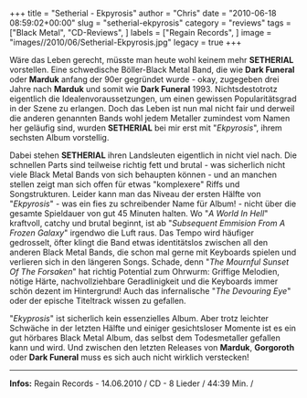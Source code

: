 +++
title = "Setherial - Ekpyrosis"
author = "Chris"
date = "2010-06-18 08:59:02+00:00"
slug = "setherial-ekpyrosis"
category = "reviews"
tags = ["Black Metal", "CD-Reviews", ]
labels = ["Regain Records", ]
image = "images//2010/06/Setherial-Ekpyrosis.jpg"
legacy = true
+++

Wäre das Leben gerecht, müsste man heute wohl keinem mehr **SETHERIAL** vorstellen. Eine schwedische Böller-Black Metal Band, die wie **Dark Funeral** oder **Marduk** anfang der 90er gegründet wurde - okay, zugegeben drei Jahre nach **Marduk** und somit wie **Dark Funeral** 1993. Nichtsdestotrotz eigentlich die Idealenvoraussetzungen, um einen gewissen Popularitätsgrad in der Szene zu erlangen. Doch das Leben ist nun mal nicht fair und derweil die anderen genannten Bands wohl jedem Metaller zumindest vom Namen her geläufig sind, wurden **SETHERIAL** bei mir erst mit "_Ekpyrosis_", ihrem sechsten Album vorstellig.

Dabei stehen **SETHERIAL** ihren Landsleuten eigentlich in nicht viel nach. Die schnellen Parts sind teilweise richtig fett und brutal - was sicherlich nicht viele Black Metal Bands von sich behaupten können - und an manchen stellen zeigt man sich offen für etwas "komplexere" Riffs und Songstrukturen. Leider kann man das Niveau der ersten Hälfte von "_Ekpyrosis_" - was ein fies zu schreibender Name für Album! - nicht über die gesamte Spieldauer von gut 45 Minuten halten. Wo "_A World In Hell_" kraftvoll, catchy und brutal beginnt, ist ab "_Subsequent Emmision From A Frozen Galaxy_" irgendwo die Luft raus. Das Tempo wird häufiger gedrosselt, öfter klingt die Band etwas identitätslos zwischen all den anderen Black Metal Bands, die schon mal gerne mit Keyboards spielen und verlieren sich in den längeren Songs.
Schade, denn "_The Mournful Sunset Of The Forsaken_" hat richtig Potential zum Ohrwurm: Griffige Melodien, nötige Härte, nachvollziehbare Geradlinigkeit und die Keyboards immer schön dezent im Hintergrund! Auch das infernalische "_The Devouring Eye_" oder der epische Titeltrack wissen zu gefallen.

"_Ekyprosis_" ist sicherlich kein essenzielles Album. Aber trotz leichter Schwäche in der letzten Hälfte und einiger gesichtsloser Momente ist es ein gut hörbares Black Metal Album, das selbst dem Todesmetaller gefallen kann und wird. Und zwischen den letzten Releases von **Marduk**, **Gorgoroth** oder **Dark Funeral** muss es sich auch nicht wirklich verstecken!





---
**Infos:**
Regain Records - 14.06.2010 / 
CD - 8 Lieder / 44:39 Min. / 
